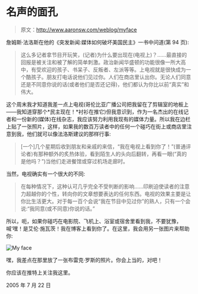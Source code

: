 # 名声的面孔

> 原文：<http://www.aaronsw.com/weblog/myface>

詹姆斯·法洛斯在他的《突发新闻:媒体如何破坏美国民主》一书中问道(第 94 页):

> 这么多记者拿节目开玩笑，(记者)为什么要出现在(电视上)？……最直接的回报是被关注和被了解的简单刺激。政治新闻华盛顿的功能很像一所大高中，有受欢迎的孩子、书呆子、反叛者、左派等等。上电视就是很快成为一个酷孩子。朋友打电话说他们见过你。人们在商店里认出你。无论人们同意还是不同意你说的话(或者他们是否还记得)，他们都认为你比以前“真实”和伟大。

这个周末我才知道我差一点上电视(哥伦比亚广播公司把我留在了剪辑室的地板上——我知道穿那个*民主现在！*衬衫在推它)但我意识到，作为一名杰出的在线记者和一份新的(媒体)在线杂志，我应该努力利用我现有的媒体力量。所以我在边栏上贴了一张照片，这样，如果我的数百万读者中的任何一个碰巧在街上或商店里注意到我，他们就可以像法洛斯建议的那样行事:

> [一个]几个星期后收到朋友和亲戚的来信，“我在电视上看到你了！”(普通评论者)有那种额外的炙热体验，看到陌生人的头向后翻转，再看一眼(“真的是他吗？”)当他们走进餐馆或穿过机场走廊时。

当然，电视确实有一个很大的不同:

> 在每种情况下，这种认可几乎完全不受判断的影响……印刷迫使读者的注意力超越你的个性，转向你的文章想要表达的任何东西。电视的效果主要是让你比生活更大。对于每一百个会说“我在节目中见过你”的熟人，只有一个会说:“我同意(或不同意)你说的话。”

所以，呃，如果你碰巧在电影院、飞机上、浴室或宿舍里看到我，不要犹豫，喊‘嘿！是艾伦·施瓦茨！我在博客上看到你了。在这里，我会用另一张图片来帮助你:

![My face](img/dfdf7ef1f06c4cc122f4463dd0302196.png)

嘿，我差点在那里放了一张布雷克·罗斯的照片。你会上当的，对吧！

你应该在推特上关注我这里。

2005 年 7 月 22 日